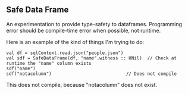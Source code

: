 Safe Data Frame
---------------

An experimentation to provide type-safety to dataframes. Programming error should be compile-time error when possible, not runtime.

Here is an example of the kind of things I'm trying to do:

    val df = sqlContext.read.json("people.json")
    val sdf = SafeDataFrame(df, "name".witness :: HNil)  // Check at runtime the "name" column exists
    sdf("name")
    sdf("notacolumn")                            // Does not compile

This does not compile, because "notacolumn" does not exist.